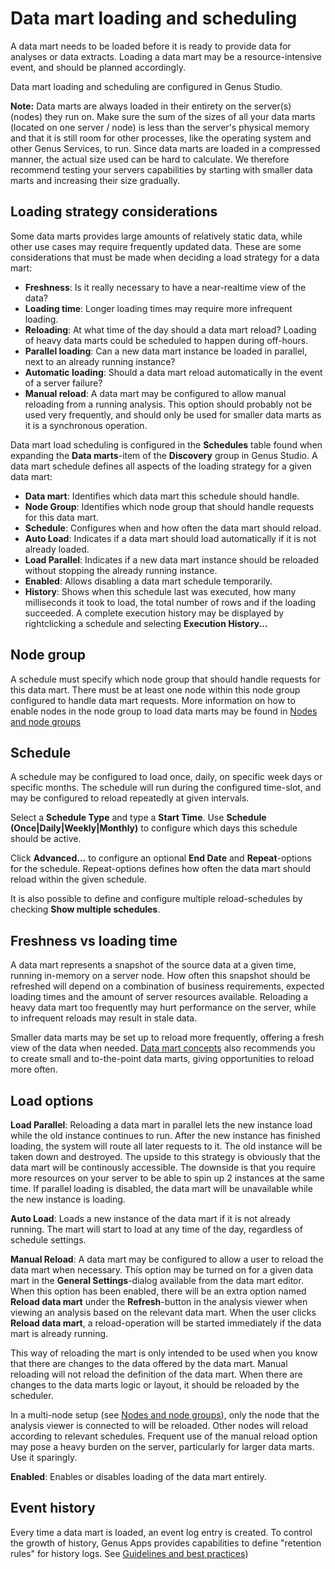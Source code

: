 # Data mart loading and scheduling

A data mart needs to be loaded before it is ready to provide data for analyses or data extracts. Loading a data mart may be a resource-intensive event, and should be planned accordingly.

Data mart loading and scheduling are configured in Genus Studio.

**Note:** Data marts are always loaded in their entirety on the server(s) (nodes) they run on. Make sure the sum of the sizes of all your data marts (located on one server / node) is less than the server's physical memory and that it is still room for other processes, like the operating system and other Genus Services, to run. Since data marts are loaded in a compressed manner, the actual size used can be hard to calculate. We therefore recommend testing your servers capabilities by starting with smaller data marts and increasing their size gradually.

## Loading strategy considerations

Some data marts provides large amounts of relatively static data, while other use cases may require frequently updated data. These are some considerations that must be made when deciding a load strategy for a data mart:

* **Freshness**: Is it really necessary to have a near-realtime view of the data?
* **Loading time**: Longer loading times may require more infrequent loading.
* **Reloading**: At what time of the day should a data mart reload? Loading of heavy data marts could be scheduled to happen during off-hours.
* **Parallel loading**: Can a new data mart instance be loaded in parallel, next to an already running instance?
* **Automatic loading**: Should a data mart reload automatically in the event of a server failure?
* **Manual reload**: A data mart may be configured to allow manual reloading from a running analysis. This option should probably not be used very frequently, and should only be used for smaller data marts as it is a synchronous operation.

Data mart load scheduling is configured in the **Schedules** table found when expanding the **Data marts**-item of the **Discovery** group in Genus Studio. A data mart schedule defines all aspects of the loading strategy for a given data mart:

* **Data mart**: Identifies which data mart this schedule should handle.
* **Node Group**: Identifies which node group that should handle requests for this data mart.
* **Schedule**: Configures when and how often the data mart should reload.
* **Auto Load**: Indicates if a data mart should load automatically if it is not already loaded.
* **Load Parallel**: Indicates if a new data mart instance should be reloaded without stopping the already running instance.
* **Enabled**: Allows disabling a data mart schedule temporarily.
* **History**: Shows when this schedule last was executed, how many milliseconds it took to load, the total number of rows and if the loading succeeded. A complete execution history may be displayed by rightclicking a schedule and selecting **Execution History...**

## Node group

A schedule must specify which node group that should handle requests for this data mart. There must be at least one node within this node group configured to handle data mart requests. More information on how to enable nodes in the node group to load data marts may be found in [Nodes and node groups](../../../developers/defining-an-app-model/services/nodes-and-node-groups.md)

## Schedule

A schedule may be configured to load once, daily, on specific week days or specific months. The schedule will run during the configured time-slot, and may be configured to reload repeatedly at given intervals.

Select a **Schedule Type** and type a **Start Time**. Use **Schedule (Once|Daily|Weekly|Monthly)** to configure which days this schedule should be active.

Click **Advanced...** to configure an optional **End Date** and **Repeat**-options for the schedule. Repeat-options defines how often the data mart should reload within the given schedule.

It is also possible to define and configure multiple reload-schedules by checking **Show multiple schedules**.

## Freshness vs loading time

A data mart represents a snapshot of the source data at a given time, running in-memory on a server node. How often this snapshot should be refreshed will depend on a combination of business requirements, expected loading times and the amount of server resources available. Reloading a heavy data mart too frequently may hurt performance on the server, while to infrequent reloads may result in stale data.

Smaller data marts may be set up to reload more frequently, offering a fresh view of the data when needed. [Data mart concepts](data-mart-concepts.md) also recommends you to create small and to-the-point data marts, giving opportunities to reload more often.

## Load options

**Load Parallel**: Reloading a data mart in parallel lets the new instance load while the old instance continues to run. After the new instance has finished loading, the system will route all later requests to it. The old instance will be taken down and destroyed. The upside to this strategy is obviously that the data mart will be continously accessible. The downside is that you require more resources on your server to be able to spin up 2 instances at the same time. If parallel loading is disabled, the data mart will be unavailable while the new instance is loading.

**Auto Load**: Loads a new instance of the data mart if it is not already running. The mart will start to load at any time of the day, regardless of schedule settings.

**Manual Reload**: A data mart may be configured to allow a user to reload the data mart when necessary. This option may be turned on for a given data mart in the **General Settings**-dialog available from the data mart editor. When this option has been enabled, there will be an extra option named **Reload data mart** under the **Refresh**-button in the analysis viewer when viewing an analysis based on the relevant data mart. When the user clicks **Reload data mart**, a reload-operation will be started immediately if the data mart is already running.

This way of reloading the mart is only intended to be used when you know that there are changes to the data offered by the data mart. Manual reloading will not reload the definition of the data mart. When there are changes to the data marts logic or layout, it should be reloaded by the scheduler.

In a multi-node setup (see [Nodes and node groups](../../../developers/defining-an-app-model/services/nodes-and-node-groups.md)), only the node that the analysis viewer is connected to will be reloaded. Other nodes will reload according to relevant schedules. Frequent use of the manual reload option may pose a heavy burden on the server, particularly for larger data marts. Use it sparingly.

**Enabled**: Enables or disables loading of the data mart entirely.

## Event history

Every time a data mart is loaded, an event log entry is created. To control the growth of history, Genus Apps provides capabilities to define "retention rules" for history logs. See [Guidelines and best practices](../../../developers/guidelines-and-best-practices/deleting-log-entries-in-the-history.md))
